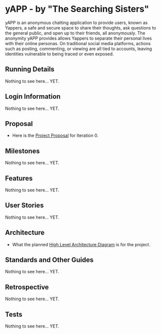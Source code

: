 # yAPP - by "The Searching Sisters"
yAPP is an anonymous chatting application to provide users, known as Yappers, a safe and secure space to share their thoughts, ask questions to the general public, and open up to their friends, all anonymously. The anonymity yAPP provides allows Yappers to separate their personal lives with their online personas. On traditional social media platforms, actions such as posting, commenting, or viewing are all tied to accounts, leaving identities vulnerable to being traced or even exposed.


## Running Details
Nothing to see here... YET.


## Login Information
Nothing to see here... YET.


## Proposal
- Here is the [Project Proposal](./Sprint%200/Project%20Proposal.md) for Iteration 0.


## Milestones
Nothing to see here... YET.


## Features
Nothing to see here... YET.


## User Stories
Nothing to see here... YET.


## Architecture
- What the planned [High Level Architecture Diagram](./Sprint%200/yAPP%20HLA.png) is for the project.


## Standards and Other Guides
Nothing to see here... YET.


## Retrospective
Nothing to see here... YET.


## Tests
Nothing to see here... YET.
